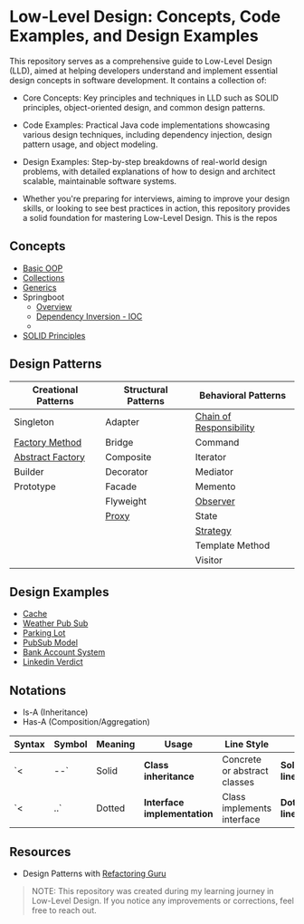 # Low-Level Design: Concepts, Code Examples, and Design Examples

This repository serves as a comprehensive guide to Low-Level Design (LLD), aimed at helping developers understand and implement essential design concepts in software development. It contains a collection of:

- Core Concepts: Key principles and techniques in LLD such as SOLID principles, object-oriented design, and common design patterns.
- Code Examples: Practical Java code implementations showcasing various design techniques, including dependency injection, design pattern usage, and object modeling.
- Design Examples: Step-by-step breakdowns of real-world design problems, with detailed explanations of how to design and architect scalable, maintainable software systems.

- Whether you're preparing for interviews, aiming to improve your design skills, or looking to see best practices in action, this repository provides a solid foundation for mastering Low-Level Design.
This is the repos


## Concepts
- [Basic OOP](./concepts/oops/java.md#basic-oop)
- [Collections](./concepts/oops/java.md#collections)
- [Generics](./concepts/oops/java.md#generics)
- Springboot
  - [Overview](./concepts/spring-boot/sb_overview.md)
  - [Dependency Inversion - IOC](./concepts/spring-boot/di-ioc.md)
  - 
- [SOLID Principles](concepts/solid-principles/solid-principles.md)


## Design Patterns

| Creational Patterns                                                | Structural Patterns                        | Behavioral Patterns                            |
|--------------------------------------------------------------------|--------------------------------------------|------------------------------------------------|
| Singleton                                                          | Adapter                                    | [Chain of Responsibility](./concepts/design-patterns/chain-of-responsibility.md)                    |
| [Factory Method](./concepts/design-patterns/factory.md)            | Bridge                                     | Command                                        |
| [Abstract Factory](./concepts/design-patterns/abstract-factory.md) | Composite                                  | Iterator                                       |
| Builder                                                            | Decorator                                  | Mediator                                       |
| Prototype                                                          | Facade                                     | Memento                                        |
|                                                                    | Flyweight                                  | [Observer](concepts/design-patterns/observer.md) |
|                                                                    | [Proxy](concepts/design-patterns/proxy.md) | State                                          |
|                                                                    |                                            | [Strategy](concepts/design-patterns/strategy.md) |
|                                                                    |                                            | Template Method                                |
|                                                                    |                                            | Visitor                                        |

## Design Examples

- [Cache](./problems/LRU-based-cache.md)
- [Weather Pub Sub](./problems/weather-pub-sub)
- [Parking Lot](./problems/parking-lot.md)
- [PubSub Model](./problems/pub-sub-model.md)
- [Bank Account System](./problems/bank-account-system.md)
- [Linkedin Verdict](./problems/linkedin-verdict.md)


## Notations
- Is-A (Inheritance)
- Has-A (Composition/Aggregation)

| Syntax | Symbol | Meaning | Usage                        | Line Style                   |                 |
| ------ | ------ | ------- | ---------------------------- | ---------------------------- | --------------- |
| \`<    | --\`   | Solid   | **Class inheritance**        | Concrete or abstract classes | **Solid line**  |
| \`<    | ..\`   | Dotted  | **Interface implementation** | Class implements interface   | **Dotted line** |


## Resources

- Design Patterns with [Refactoring Guru](https://refactoring.guru)

> NOTE: This repository was created during my learning journey in Low-Level Design. If you notice any improvements or corrections, feel free to reach out.
